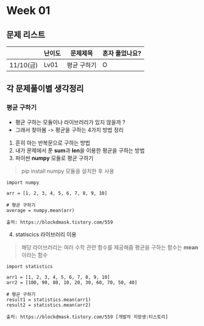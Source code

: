 # Week 01

## 문제 리스트

|          | 난이도  | 문제제목   |혼자 풀었나요?|
|----------|------|--------|-------------|
| 11/10(금) | Lv01 | 평균 구하기 |O|



## 각 문제풀이별 생각정리
### 평균 구하기
- 평균 구하는 모듈이나 라이브러리가 있지 않을까 ? 
- 그래서 찾아봄 -> 평균을 구하는 4가지 방법 정리
1. 흔히 아는 반복문으로 구하는 방법
2. 내가 문제에서 푼 **sum**과 **len**을 이용한 평균을 구하는 방법
3. 파이썬 **numpy** 모듈로 평균 구하기
> pip install numpy 모듈을 설치한 후 사용
```
import numpy

arr = [1, 2, 3, 4, 5, 6, 7, 8, 9, 10]

# 평균 구하기
average = numpy.mean(arr)

출처: https://blockdmask.tistory.com/559
```
4. statiscics 라이브러리 이용
> 해당 라이브러리는 여러 수학 관련 함수를 제공해줌
> 평균을 구하는 함수는 **mean**이라는 함수
```
import statistics

arr1 = [1, 2, 3, 4, 5, 6, 7, 8, 9, 10]
arr2 = [100, 90, 80, 10, 20, 30, 60, 70, 50, 40]

# 평균 구하기
result1 = statistics.mean(arr1)
result2 = statistics.mean(arr2)

출처: https://blockdmask.tistory.com/559 [개발자 지망생:티스토리]
```
